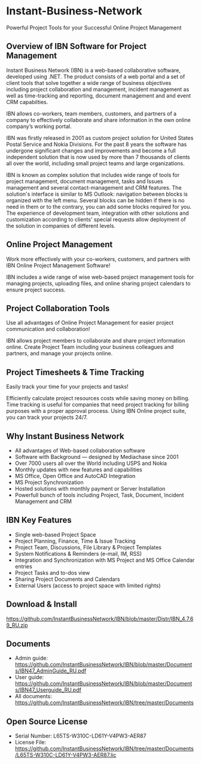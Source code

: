 # Instant-Business-Network
Powerful Project Tools for your Successful Online Project Management

## Overview of  IBN Software for Project Management 
Instant Business Network (IBN) is a web-based collaborative software, developed using .NET. The product consists of a web portal and a set of client tools that solve together a wide range of business objectives including project collaboration and management, incident management as well as time-tracking and reporting, document management and  and event CRM capabilties.

IBN allows co-workers, team members, customers, and partners of a company to effectively collaborate and share information in the own online company’s working portal. 

IBN was firstly released in 2001 as custom project solution for United States Postal Service  and Nokia Divisions. For the past 8 years the software has undergone significant changes and improvements and become a full independent solution that is now used by more than 7 thousands of clients all over the world, including small project teams and large organizations.  

IBN is known as complex solution that includes wide range of tools for project management, document management, tasks and Issues management and several contact-management and CRM features. The solution's interface is similar to MS Outlook: navigation between blocks is organized with the left menu. Several blocks can be hidden if there is no need in them or to the contrary, you can add some blocks required for you. The experience of development team, integration with other solutions and customization according to clients' special requests allow deployment of the solution in companies of different levels.

## Online Project Management
Work more effectively with your co-workers, customers, and partners with IBN Online Project Management Software!

IBN includes a wide range of wise web-based project management tools for managing projects, uploading files, and online sharing project calendars to ensure project success. 

## Project Collaboration Tools
Use all advantages of Online Project Management for easier project communication and collaboration!

IBN allows project members to collaborate and share project information online. Create Project Team including your business colleagues and  partners, and manage your  projects online.
	
## Project Timesheets & Time Tracking
Easily track your time for your projects and tasks!

Efficiently calculate project resources costs while saving money on billing. Time tracking is useful for companies that need project tracking for billing purposes with a proper approval process. Using IBN Online project suite, you can track your projects 24/7.

## Why Instant Business Network
* All advantages of Web-based collaboration software
* Software with Background — designed by Mediachase since 2001
* Over 7000 users all over the World including USPS and Nokia
* Monthly updates with new features and capabilities
* MS Office, Open Office and AutoCAD Integration
* MS Project Synchronization
* Hosted solutions with monthly payment or Server Installation
* Powerfull bunch of tools including Project, Task, Document, Incident Management and CRM

## IBN Key Features
* Single web-based Project Space
* Project Planning, Finance, Time & Issue Tracking
* Project Team, Discussions, File Library & Project Templates 
* System Notifications & Reminders (e-mail, IM, RSS)
* Integration and Synchronization with MS Project and MS Office Calendar entries
* Project Tasks and to-dos view
* Sharing Project Documents and Calendars  
* External Users (access to project space with limited rights)

## Download & Install
https://github.com/InstantBusinessNetwork/IBN/blob/master/Distr/IBN_4.7.69_RU.zip

## Documents
* Admin guide: https://github.com/InstantBusinessNetwork/IBN/blob/master/Documents/IBN47_AdminGuide_RU.pdf
* User guide: https://github.com/InstantBusinessNetwork/IBN/blob/master/Documents/IBN47_Userguide_RU.pdf
* All documents: https://github.com/InstantBusinessNetwork/IBN/tree/master/Documents

## Open Source License
* Serial Number: L65TS-W310C-LD61Y-V4PW3-AER87
* License File: https://github.com/InstantBusinessNetwork/IBN/tree/master/Documents/L65TS-W310C-LD61Y-V4PW3-AER87.lic
